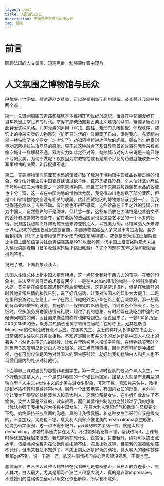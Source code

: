 ```yaml
---
layout: post
title: 法国游记之二
description: 来到巴黎交换后的流水账
tag: 随笔
---
```


# 前言
聊聊法国的人文氛围，短短月余，勉强算作管中窥豹

# 人文氛围之博物馆与民众

巴黎景点之密集、展馆藏品之精美，可以说是刷新了我的理解。谈谈最让我震撼的两个点：


第一，先贤祠周围的道路和建筑基本维持在19世纪的原貌，置身其中仿佛漫步在当年欧洲主宰世界的时代。不得不感概法国新古典主义建筑的华丽，难怪拿破仑如此钟爱这种风格。几何元素的运用（穹顶、圆柱、矩形门头雕刻板）体现秩序，装饰上的神采奕奕的人物雕刻（仿罗马时代的）又展现了自由，深得我心。先贤祠内部一楼描绘了某个圣女（名字忘了）劝退阿提拉进攻巴黎的场景，颇有当年教皇利奥劝退阿提拉进攻罗马的感觉，只不过这种融合了基督教背景的故事在我看来有点像空城计一样解释不通。双方实力如此之不对等，劫掠城市对匈人来说是一笔只赚不亏的买卖，为何不做呢？仅仅因为宗教领袖或者是某个少女的劝诫就能改变一个军事领袖的决策，让我捉摸不透。


第二，吉美博物馆内东亚艺术品的馆藏打破了我对于博物馆中国藏品数量质量的想象。保守估计展出的中国瓷器就超过数千件，且不乏极品珍品，个人估计至少两倍于号称中国三大博物馆之一的南京博物院。而且其对于东南亚和西藏艺术品的收藏也十分丰富，这一点在中国内地的博物馆尤弱，我记得四川也包括了部分藏区，但是四川省博物馆完全没有相关的收藏。估计西藏地区的博物馆应该会好一点，但我觉得还是难以与吉美匹敌。有时候也不得不感慨，这些珍品在千里之外的异国，作为中国人，自然些许的不是滋味，但转念一想，这些东西放在大陆怕是也难逃文革的毁坏和权贵的巧取豪夺，留在老牌的法治国家也是这些艺术品的一个不差的归宿。说到这我想起中外博物馆展品来源差别之大，以吉美为例，此馆藏品大多来源于20世纪初的法国收藏家或是富商，中国博物馆藏品大多来源于考古发掘，甚少看到捐助（除了上海博物馆有不少澳门何氏家族捐赠）。究竟是因为法国上层阶级比中国上层阶级更有社会责任感还是1978以后的第一代中国上层富裕阶级尚未进入离世的高峰期（很多收藏家死后才捐出私藏）？这个问题在30年之后可能就会得到答复。


说完了物，下面我想谈谈人。


法国人性情总体上比中国人更有特点，这一点符合我对于西方人的预期。在我的印象中，来法至今最可爱的场景有两个：一是在Auchan超市购物时一个特别热情的大姐，首先是在结账机器遇到问题后帮我处理，这算是常规操作，但是在我离开的时候她非常热情的和我告别，说了好几句话，让我对法国人的印象大大提升。二是在里昂旅游时走在路上，一个在路上飞驰的外卖小哥在路上朝我喊你好，那一刻真的有点妙趣横生的感觉，我在路上一般摆臭脸以防偷抢，当时都忍不住笑了。在吃饭时，很多服务员也很热情有礼貌，超过了我的想象，有时经常在我吃到中途的时候询问吃的如何，而且迎来送往的称呼也非常到位。话说回来了，一顿100多乃至200多RMB的饭，服务员热情点也属于理所应当吧？在称呼上，尤其是敬语Monsieur的使用让我有点不适应，在国内先生、女士的称呼大多停留在书面上，日常店家往往以帅哥美女相称，不知这是因为市井文化的发达还是中国人礼仪上的丢失？当然也有不开心的时候，比如在里昂被黑人街溜子吼叫，在博物馆买票时个别售票员态度明显比对白人冷淡很多。第二点有待商榷，因为这有可能是种族歧视，也有可能仅仅是因为对外国人的陌生感引起，就好比我初接触白人和黑人也不习惯用国内的礼仪对待他们。


下面聊聊上课时遇到的那些非法国学生。第一次上课时组队的是两个黑人女生，一个好像是加拿大人，一个是东非英国的一个殖民地国家。加拿大人就是有点典型的独立型个人主义+女性主义的北美左派女生形象，非常干练，喜欢独来独往，教授提到不婚不育时觉得非常cool。另外一个比较老实，有国内女生的形象。另外两个让我大开眼界的就是波兰人和意大利人。这两位都是女生，在小组作业发生了不愉快，波兰人算是不错的，效率很高，而且其情绪控制能力之强超过了我的想象（我认为强于我接触的大多数中国女生），在意大利人阴阳怪气和撒泼时阵脚完全不乱，始终保持任务层面的沟通，真的让我很佩服。和这种女生当哥们应该是很爽的，不会加戏，沟通也不错。意大利人则有点像北美的mean+drama女生形象，她能力确实很强，这一点不得不服气，ppt做的跟艺术品一样，就是太过于demanding，和她共事压力实在太大。不过她对我还算不错，帮我改ppt，上课有时候还想跟我眉来眼去，我知道她在想什么，说实话，只要我想，绝对可以搞出点故事，但是她的性格实在让我有点招架不住，况且出轨这事，目前我的道德底线还不允许，但未来我就不知道了。本质上男人还是好色的动物，意大利人的硬件软件我都get不到，说一千道一万，拿这些事情拷问良心确实很没意思，不提也罢。


总体而言，白人黑人黄种人的性格在我看来还是有所差距，黄种人的方差最小，黑人其次，白人最大。尤其是那两个波兰人和意大利人，真的是非常impressive。不过她们的性格也完全可以用文化作出解释，所以也不意外。